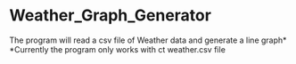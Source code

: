 # Weather_Graph_Generator
The program will read a csv file of Weather data and generate a line graph*
*Currently the program only works with ct weather.csv file
